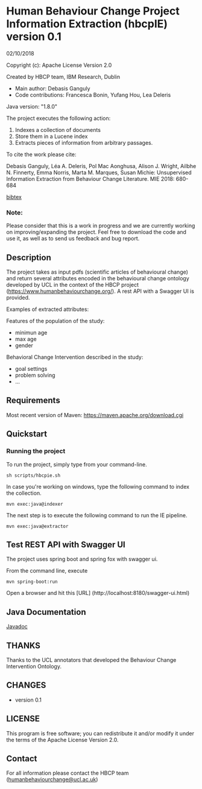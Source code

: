 # Human Behaviour Change Project Information Extraction (hbcpIE)  version 0.1

02/10/2018

Copyright (c): Apache License Version 2.0

Created by HBCP team, IBM Research, Dublin

* Main author: Debasis Ganguly
* Code contributions: Francesca Bonin, Yufang Hou, Lea Deleris

Java version: "1.8.0"

The project executes the following action:
1. Indexes a collection of documents
2. Store them in a Lucene index
3. Extracts pieces of information from arbitrary passages.


To cite the work please cite:

Debasis Ganguly, Léa A. Deleris, Pol Mac Aonghusa, Alison J. Wright, Ailbhe N. Finnerty, Emma Norris, Marta M. Marques, Susan Michie:
Unsupervised Information Extraction from Behaviour Change Literature. MIE 2018: 680-684
 
[bibtex](https://dblp.uni-trier.de/rec/bibtex/conf/mie/GangulyAAWFNMM18)

### Note:
Please consider that this is a work in progress and we are currently working on improving/expanding the project.
Feel free to download the code and use it, as well as to send us feedback and bug report.


## Description
The project takes as input pdfs (scientific articles of behavioural change) and return several attributes encoded in the behavioural change ontology developed by UCL in the context of the HBCP project (https://www.humanbehaviourchange.org/).
A rest API with a Swagger UI is provided.

Examples of extracted attributes:

Features of the population of the study:
- minimun age 
- max age
- gender

Behavioral Change Intervention described in the study:
- goal settings
- problem solving
- ...

## Requirements
Most recent version of Maven: https://maven.apache.org/download.cgi

## Quickstart


### Running the project
To run the project, simply type from your command-line.
```
sh scripts/hbcpie.sh
```

In case you're working on windows, type the following command to index the collection.
```
mvn exec:java@indexer
```

The next step is to execute the following command to run the IE pipeline.
```
mvn exec:java@extractor
```


## Test REST API with Swagger UI
The project uses spring boot and spring fox with swagger ui.

From the command line, execute
```
mvn spring-boot:run
```

Open a browser and hit this [URL] (http://localhost:8180/swagger-ui.html)

## Java Documentation
[Javadoc](apidocs/index.html)


## THANKS
Thanks to the UCL annotators that developed the Behaviour Change Intervention Ontology.

## CHANGES
- version 0.1 

## LICENSE
This program is free software; you can redistribute it and/or
 modify it under the terms of the Apache License Version 2.0.

## Contact
For all information please contact the HBCP team (humanbehaviourchange@ucl.ac.uk) 
